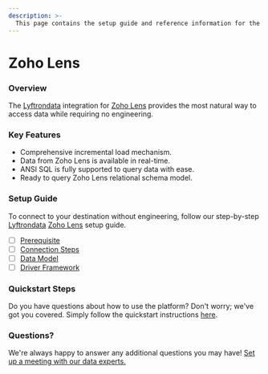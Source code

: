 ```yaml
---
description: >-
  This page contains the setup guide and reference information for the Zoho Lens source connector.
---
```


# Zoho Lens

### Overview

The [Lyftrondata](https://www.lyftrondata.com/) integration for [Zoho Lens](https://www.lyftrondata.com/integration/commerce-analytics/zoho-lens/) provides the most natural way to access data while requiring no engineering.

### Key Features

* Comprehensive incremental load mechanism.
* Data from Zoho Lens is available in real-time.&#x20;
* ANSI SQL is fully supported to query data with ease.
* Ready to query Zoho Lens relational schema model.

### Setup Guide

To connect to your destination without engineering, follow our step-by-step [Lyftrondata](https://www.lyftrondata.com/)  [Zoho Lens](https://www.lyftrondata.com/integration/commerce-analytics/zoho-lens/) setup guide.

* [ ] [Prerequisite](prerequisite.md)
* [ ] [Connection Steps](connection-steps.md)
* [ ] [Data Model](data-model/erd.md)
* [ ] [Driver Framework](driver-framework/)

### Quickstart Steps

Do you have questions about how to use the platform? Don't worry; we've got you covered. Simply follow the quickstart instructions [here](../README.md).

### Questions? <a href="#questions" id="questions"></a>

We're always happy to answer any additional questions you may have! [Set up a meeting with our data experts.](https://www.lyftrondata.com/book-a-meeting/)

